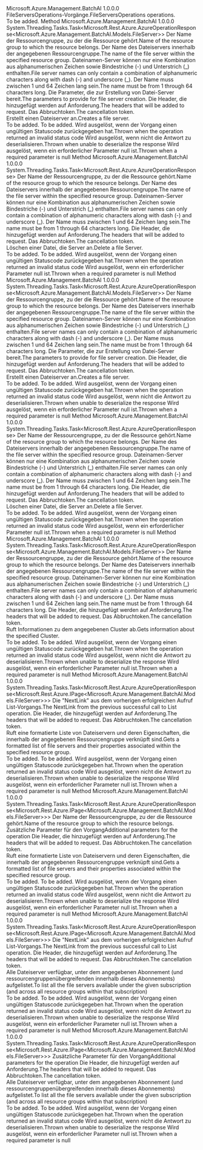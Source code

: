 <Type Name="IFileServersOperations" FullName="Microsoft.Azure.Management.BatchAI.IFileServersOperations">
  <TypeSignature Language="C#" Value="public interface IFileServersOperations" />
  <TypeSignature Language="ILAsm" Value=".class public interface auto ansi abstract IFileServersOperations" />
  <TypeSignature Language="DocId" Value="T:Microsoft.Azure.Management.BatchAI.IFileServersOperations" />
  <TypeSignature Language="VB.NET" Value="Public Interface IFileServersOperations" />
  <TypeSignature Language="F#" Value="type IFileServersOperations = interface" />
  <AssemblyInfo>
    <AssemblyName>Microsoft.Azure.Management.BatchAI</AssemblyName>
    <AssemblyVersion>1.0.0.0</AssemblyVersion>
  </AssemblyInfo>
  <Interfaces />
  <Docs>
    <summary>
            <span data-ttu-id="fd794-101">FileServersOperations-Vorgänge.</span><span class="sxs-lookup"><span data-stu-id="fd794-101">FileServersOperations operations.</span></span>
            </summary>
    <remarks>To be added.</remarks>
  </Docs>
  <Members>
    <Member MemberName="BeginCreateWithHttpMessagesAsync">
      <MemberSignature Language="C#" Value="public System.Threading.Tasks.Task&lt;Microsoft.Rest.Azure.AzureOperationResponse&lt;Microsoft.Azure.Management.BatchAI.Models.FileServer&gt;&gt; BeginCreateWithHttpMessagesAsync (string resourceGroupName, string fileServerName, Microsoft.Azure.Management.BatchAI.Models.FileServerCreateParameters parameters, System.Collections.Generic.Dictionary&lt;string,System.Collections.Generic.List&lt;string&gt;&gt; customHeaders = null, System.Threading.CancellationToken cancellationToken = null);" />
      <MemberSignature Language="ILAsm" Value=".method public hidebysig newslot virtual instance class System.Threading.Tasks.Task`1&lt;class Microsoft.Rest.Azure.AzureOperationResponse`1&lt;class Microsoft.Azure.Management.BatchAI.Models.FileServer&gt;&gt; BeginCreateWithHttpMessagesAsync(string resourceGroupName, string fileServerName, class Microsoft.Azure.Management.BatchAI.Models.FileServerCreateParameters parameters, class System.Collections.Generic.Dictionary`2&lt;string, class System.Collections.Generic.List`1&lt;string&gt;&gt; customHeaders, valuetype System.Threading.CancellationToken cancellationToken) cil managed" />
      <MemberSignature Language="DocId" Value="M:Microsoft.Azure.Management.BatchAI.IFileServersOperations.BeginCreateWithHttpMessagesAsync(System.String,System.String,Microsoft.Azure.Management.BatchAI.Models.FileServerCreateParameters,System.Collections.Generic.Dictionary{System.String,System.Collections.Generic.List{System.String}},System.Threading.CancellationToken)" />
      <MemberSignature Language="F#" Value="abstract member BeginCreateWithHttpMessagesAsync : string * string * Microsoft.Azure.Management.BatchAI.Models.FileServerCreateParameters * System.Collections.Generic.Dictionary&lt;string, System.Collections.Generic.List&lt;string&gt;&gt; * System.Threading.CancellationToken -&gt; System.Threading.Tasks.Task&lt;Microsoft.Rest.Azure.AzureOperationResponse&lt;Microsoft.Azure.Management.BatchAI.Models.FileServer&gt;&gt;" Usage="iFileServersOperations.BeginCreateWithHttpMessagesAsync (resourceGroupName, fileServerName, parameters, customHeaders, cancellationToken)" />
      <MemberType>Method</MemberType>
      <AssemblyInfo>
        <AssemblyName>Microsoft.Azure.Management.BatchAI</AssemblyName>
        <AssemblyVersion>1.0.0.0</AssemblyVersion>
      </AssemblyInfo>
      <ReturnValue>
        <ReturnType>System.Threading.Tasks.Task&lt;Microsoft.Rest.Azure.AzureOperationResponse&lt;Microsoft.Azure.Management.BatchAI.Models.FileServer&gt;&gt;</ReturnType>
      </ReturnValue>
      <Parameters>
        <Parameter Name="resourceGroupName" Type="System.String" />
        <Parameter Name="fileServerName" Type="System.String" />
        <Parameter Name="parameters" Type="Microsoft.Azure.Management.BatchAI.Models.FileServerCreateParameters" />
        <Parameter Name="customHeaders" Type="System.Collections.Generic.Dictionary&lt;System.String,System.Collections.Generic.List&lt;System.String&gt;&gt;" />
        <Parameter Name="cancellationToken" Type="System.Threading.CancellationToken" />
      </Parameters>
      <Docs>
        <param name="resourceGroupName">
            <span data-ttu-id="fd794-102">Der Name der Ressourcengruppe, zu der die Ressource gehört.</span><span class="sxs-lookup"><span data-stu-id="fd794-102">Name of the resource group to which the resource belongs.</span></span>
            </param>
        <param name="fileServerName">
            <span data-ttu-id="fd794-103">Der Name des Dateiservers innerhalb der angegebenen Ressourcengruppe.</span><span class="sxs-lookup"><span data-stu-id="fd794-103">The name of the file server within the specified resource group.</span></span>
            <span data-ttu-id="fd794-104">Dateinamen-Server können nur eine Kombination aus alphanumerischen Zeichen sowie Bindestriche (-) und Unterstrich (_) enthalten.</span><span class="sxs-lookup"><span data-stu-id="fd794-104">File server names can only contain a combination of alphanumeric characters along with dash (-) and underscore (_).</span></span> <span data-ttu-id="fd794-105">Der Name muss zwischen 1 und 64 Zeichen lang sein.</span><span class="sxs-lookup"><span data-stu-id="fd794-105">The name must be from 1 through 64 characters long.</span></span>
            </param>
        <param name="parameters">
            <span data-ttu-id="fd794-106">Die Parameter, die zur Erstellung von Datei-Server bereit.</span><span class="sxs-lookup"><span data-stu-id="fd794-106">The parameters to provide for file server creation.</span></span>
            </param>
        <param name="customHeaders">
            <span data-ttu-id="fd794-107">Die Header, die hinzugefügt werden auf Anforderung.</span><span class="sxs-lookup"><span data-stu-id="fd794-107">The headers that will be added to request.</span></span>
            </param>
        <param name="cancellationToken">
            <span data-ttu-id="fd794-108">Das Abbruchtoken.</span><span class="sxs-lookup"><span data-stu-id="fd794-108">The cancellation token.</span></span>
            </param>
        <summary>
            <span data-ttu-id="fd794-109">Erstellt einen Dateiserver an.</span><span class="sxs-lookup"><span data-stu-id="fd794-109">Creates a file server.</span></span>
            </summary>
        <returns>To be added.</returns>
        <remarks>To be added.</remarks>
        <exception cref="T:Microsoft.Rest.Azure.CloudException">
            <span data-ttu-id="fd794-110">Wird ausgelöst, wenn der Vorgang einen ungültigen Statuscode zurückgegeben hat.</span><span class="sxs-lookup"><span data-stu-id="fd794-110">Thrown when the operation returned an invalid status code</span></span>
            </exception>
        <exception cref="T:Microsoft.Rest.SerializationException">
            <span data-ttu-id="fd794-111">Wird ausgelöst, wenn nicht die Antwort zu deserialisieren.</span><span class="sxs-lookup"><span data-stu-id="fd794-111">Thrown when unable to deserialize the response</span></span>
            </exception>
        <exception cref="T:Microsoft.Rest.ValidationException">
            <span data-ttu-id="fd794-112">Wird ausgelöst, wenn ein erforderlicher Parameter null ist.</span><span class="sxs-lookup"><span data-stu-id="fd794-112">Thrown when a required parameter is null</span></span>
            </exception>
      </Docs>
    </Member>
    <Member MemberName="BeginDeleteWithHttpMessagesAsync">
      <MemberSignature Language="C#" Value="public System.Threading.Tasks.Task&lt;Microsoft.Rest.Azure.AzureOperationResponse&gt; BeginDeleteWithHttpMessagesAsync (string resourceGroupName, string fileServerName, System.Collections.Generic.Dictionary&lt;string,System.Collections.Generic.List&lt;string&gt;&gt; customHeaders = null, System.Threading.CancellationToken cancellationToken = null);" />
      <MemberSignature Language="ILAsm" Value=".method public hidebysig newslot virtual instance class System.Threading.Tasks.Task`1&lt;class Microsoft.Rest.Azure.AzureOperationResponse&gt; BeginDeleteWithHttpMessagesAsync(string resourceGroupName, string fileServerName, class System.Collections.Generic.Dictionary`2&lt;string, class System.Collections.Generic.List`1&lt;string&gt;&gt; customHeaders, valuetype System.Threading.CancellationToken cancellationToken) cil managed" />
      <MemberSignature Language="DocId" Value="M:Microsoft.Azure.Management.BatchAI.IFileServersOperations.BeginDeleteWithHttpMessagesAsync(System.String,System.String,System.Collections.Generic.Dictionary{System.String,System.Collections.Generic.List{System.String}},System.Threading.CancellationToken)" />
      <MemberSignature Language="F#" Value="abstract member BeginDeleteWithHttpMessagesAsync : string * string * System.Collections.Generic.Dictionary&lt;string, System.Collections.Generic.List&lt;string&gt;&gt; * System.Threading.CancellationToken -&gt; System.Threading.Tasks.Task&lt;Microsoft.Rest.Azure.AzureOperationResponse&gt;" Usage="iFileServersOperations.BeginDeleteWithHttpMessagesAsync (resourceGroupName, fileServerName, customHeaders, cancellationToken)" />
      <MemberType>Method</MemberType>
      <AssemblyInfo>
        <AssemblyName>Microsoft.Azure.Management.BatchAI</AssemblyName>
        <AssemblyVersion>1.0.0.0</AssemblyVersion>
      </AssemblyInfo>
      <ReturnValue>
        <ReturnType>System.Threading.Tasks.Task&lt;Microsoft.Rest.Azure.AzureOperationResponse&gt;</ReturnType>
      </ReturnValue>
      <Parameters>
        <Parameter Name="resourceGroupName" Type="System.String" />
        <Parameter Name="fileServerName" Type="System.String" />
        <Parameter Name="customHeaders" Type="System.Collections.Generic.Dictionary&lt;System.String,System.Collections.Generic.List&lt;System.String&gt;&gt;" />
        <Parameter Name="cancellationToken" Type="System.Threading.CancellationToken" />
      </Parameters>
      <Docs>
        <param name="resourceGroupName">
            <span data-ttu-id="fd794-113">Der Name der Ressourcengruppe, zu der die Ressource gehört.</span><span class="sxs-lookup"><span data-stu-id="fd794-113">Name of the resource group to which the resource belongs.</span></span>
            </param>
        <param name="fileServerName">
            <span data-ttu-id="fd794-114">Der Name des Dateiservers innerhalb der angegebenen Ressourcengruppe.</span><span class="sxs-lookup"><span data-stu-id="fd794-114">The name of the file server within the specified resource group.</span></span>
            <span data-ttu-id="fd794-115">Dateinamen-Server können nur eine Kombination aus alphanumerischen Zeichen sowie Bindestriche (-) und Unterstrich (_) enthalten.</span><span class="sxs-lookup"><span data-stu-id="fd794-115">File server names can only contain a combination of alphanumeric characters along with dash (-) and underscore (_).</span></span> <span data-ttu-id="fd794-116">Der Name muss zwischen 1 und 64 Zeichen lang sein.</span><span class="sxs-lookup"><span data-stu-id="fd794-116">The name must be from 1 through 64 characters long.</span></span>
            </param>
        <param name="customHeaders">
            <span data-ttu-id="fd794-117">Die Header, die hinzugefügt werden auf Anforderung.</span><span class="sxs-lookup"><span data-stu-id="fd794-117">The headers that will be added to request.</span></span>
            </param>
        <param name="cancellationToken">
            <span data-ttu-id="fd794-118">Das Abbruchtoken.</span><span class="sxs-lookup"><span data-stu-id="fd794-118">The cancellation token.</span></span>
            </param>
        <summary>
            <span data-ttu-id="fd794-119">Löschen einer Datei, die Server an.</span><span class="sxs-lookup"><span data-stu-id="fd794-119">Delete a file Server.</span></span>
            </summary>
        <returns>To be added.</returns>
        <remarks>To be added.</remarks>
        <exception cref="T:Microsoft.Rest.Azure.CloudException">
            <span data-ttu-id="fd794-120">Wird ausgelöst, wenn der Vorgang einen ungültigen Statuscode zurückgegeben hat.</span><span class="sxs-lookup"><span data-stu-id="fd794-120">Thrown when the operation returned an invalid status code</span></span>
            </exception>
        <exception cref="T:Microsoft.Rest.ValidationException">
            <span data-ttu-id="fd794-121">Wird ausgelöst, wenn ein erforderlicher Parameter null ist.</span><span class="sxs-lookup"><span data-stu-id="fd794-121">Thrown when a required parameter is null</span></span>
            </exception>
      </Docs>
    </Member>
    <Member MemberName="CreateWithHttpMessagesAsync">
      <MemberSignature Language="C#" Value="public System.Threading.Tasks.Task&lt;Microsoft.Rest.Azure.AzureOperationResponse&lt;Microsoft.Azure.Management.BatchAI.Models.FileServer&gt;&gt; CreateWithHttpMessagesAsync (string resourceGroupName, string fileServerName, Microsoft.Azure.Management.BatchAI.Models.FileServerCreateParameters parameters, System.Collections.Generic.Dictionary&lt;string,System.Collections.Generic.List&lt;string&gt;&gt; customHeaders = null, System.Threading.CancellationToken cancellationToken = null);" />
      <MemberSignature Language="ILAsm" Value=".method public hidebysig newslot virtual instance class System.Threading.Tasks.Task`1&lt;class Microsoft.Rest.Azure.AzureOperationResponse`1&lt;class Microsoft.Azure.Management.BatchAI.Models.FileServer&gt;&gt; CreateWithHttpMessagesAsync(string resourceGroupName, string fileServerName, class Microsoft.Azure.Management.BatchAI.Models.FileServerCreateParameters parameters, class System.Collections.Generic.Dictionary`2&lt;string, class System.Collections.Generic.List`1&lt;string&gt;&gt; customHeaders, valuetype System.Threading.CancellationToken cancellationToken) cil managed" />
      <MemberSignature Language="DocId" Value="M:Microsoft.Azure.Management.BatchAI.IFileServersOperations.CreateWithHttpMessagesAsync(System.String,System.String,Microsoft.Azure.Management.BatchAI.Models.FileServerCreateParameters,System.Collections.Generic.Dictionary{System.String,System.Collections.Generic.List{System.String}},System.Threading.CancellationToken)" />
      <MemberSignature Language="F#" Value="abstract member CreateWithHttpMessagesAsync : string * string * Microsoft.Azure.Management.BatchAI.Models.FileServerCreateParameters * System.Collections.Generic.Dictionary&lt;string, System.Collections.Generic.List&lt;string&gt;&gt; * System.Threading.CancellationToken -&gt; System.Threading.Tasks.Task&lt;Microsoft.Rest.Azure.AzureOperationResponse&lt;Microsoft.Azure.Management.BatchAI.Models.FileServer&gt;&gt;" Usage="iFileServersOperations.CreateWithHttpMessagesAsync (resourceGroupName, fileServerName, parameters, customHeaders, cancellationToken)" />
      <MemberType>Method</MemberType>
      <AssemblyInfo>
        <AssemblyName>Microsoft.Azure.Management.BatchAI</AssemblyName>
        <AssemblyVersion>1.0.0.0</AssemblyVersion>
      </AssemblyInfo>
      <ReturnValue>
        <ReturnType>System.Threading.Tasks.Task&lt;Microsoft.Rest.Azure.AzureOperationResponse&lt;Microsoft.Azure.Management.BatchAI.Models.FileServer&gt;&gt;</ReturnType>
      </ReturnValue>
      <Parameters>
        <Parameter Name="resourceGroupName" Type="System.String" />
        <Parameter Name="fileServerName" Type="System.String" />
        <Parameter Name="parameters" Type="Microsoft.Azure.Management.BatchAI.Models.FileServerCreateParameters" />
        <Parameter Name="customHeaders" Type="System.Collections.Generic.Dictionary&lt;System.String,System.Collections.Generic.List&lt;System.String&gt;&gt;" />
        <Parameter Name="cancellationToken" Type="System.Threading.CancellationToken" />
      </Parameters>
      <Docs>
        <param name="resourceGroupName">
            <span data-ttu-id="fd794-122">Der Name der Ressourcengruppe, zu der die Ressource gehört.</span><span class="sxs-lookup"><span data-stu-id="fd794-122">Name of the resource group to which the resource belongs.</span></span>
            </param>
        <param name="fileServerName">
            <span data-ttu-id="fd794-123">Der Name des Dateiservers innerhalb der angegebenen Ressourcengruppe.</span><span class="sxs-lookup"><span data-stu-id="fd794-123">The name of the file server within the specified resource group.</span></span>
            <span data-ttu-id="fd794-124">Dateinamen-Server können nur eine Kombination aus alphanumerischen Zeichen sowie Bindestriche (-) und Unterstrich (_) enthalten.</span><span class="sxs-lookup"><span data-stu-id="fd794-124">File server names can only contain a combination of alphanumeric characters along with dash (-) and underscore (_).</span></span> <span data-ttu-id="fd794-125">Der Name muss zwischen 1 und 64 Zeichen lang sein.</span><span class="sxs-lookup"><span data-stu-id="fd794-125">The name must be from 1 through 64 characters long.</span></span>
            </param>
        <param name="parameters">
            <span data-ttu-id="fd794-126">Die Parameter, die zur Erstellung von Datei-Server bereit.</span><span class="sxs-lookup"><span data-stu-id="fd794-126">The parameters to provide for file server creation.</span></span>
            </param>
        <param name="customHeaders">
            <span data-ttu-id="fd794-127">Die Header, die hinzugefügt werden auf Anforderung.</span><span class="sxs-lookup"><span data-stu-id="fd794-127">The headers that will be added to request.</span></span>
            </param>
        <param name="cancellationToken">
            <span data-ttu-id="fd794-128">Das Abbruchtoken.</span><span class="sxs-lookup"><span data-stu-id="fd794-128">The cancellation token.</span></span>
            </param>
        <summary>
            <span data-ttu-id="fd794-129">Erstellt einen Dateiserver an.</span><span class="sxs-lookup"><span data-stu-id="fd794-129">Creates a file server.</span></span>
            </summary>
        <returns>To be added.</returns>
        <remarks>To be added.</remarks>
        <exception cref="T:Microsoft.Rest.Azure.CloudException">
            <span data-ttu-id="fd794-130">Wird ausgelöst, wenn der Vorgang einen ungültigen Statuscode zurückgegeben hat.</span><span class="sxs-lookup"><span data-stu-id="fd794-130">Thrown when the operation returned an invalid status code</span></span>
            </exception>
        <exception cref="T:Microsoft.Rest.SerializationException">
            <span data-ttu-id="fd794-131">Wird ausgelöst, wenn nicht die Antwort zu deserialisieren.</span><span class="sxs-lookup"><span data-stu-id="fd794-131">Thrown when unable to deserialize the response</span></span>
            </exception>
        <exception cref="T:Microsoft.Rest.ValidationException">
            <span data-ttu-id="fd794-132">Wird ausgelöst, wenn ein erforderlicher Parameter null ist.</span><span class="sxs-lookup"><span data-stu-id="fd794-132">Thrown when a required parameter is null</span></span>
            </exception>
      </Docs>
    </Member>
    <Member MemberName="DeleteWithHttpMessagesAsync">
      <MemberSignature Language="C#" Value="public System.Threading.Tasks.Task&lt;Microsoft.Rest.Azure.AzureOperationResponse&gt; DeleteWithHttpMessagesAsync (string resourceGroupName, string fileServerName, System.Collections.Generic.Dictionary&lt;string,System.Collections.Generic.List&lt;string&gt;&gt; customHeaders = null, System.Threading.CancellationToken cancellationToken = null);" />
      <MemberSignature Language="ILAsm" Value=".method public hidebysig newslot virtual instance class System.Threading.Tasks.Task`1&lt;class Microsoft.Rest.Azure.AzureOperationResponse&gt; DeleteWithHttpMessagesAsync(string resourceGroupName, string fileServerName, class System.Collections.Generic.Dictionary`2&lt;string, class System.Collections.Generic.List`1&lt;string&gt;&gt; customHeaders, valuetype System.Threading.CancellationToken cancellationToken) cil managed" />
      <MemberSignature Language="DocId" Value="M:Microsoft.Azure.Management.BatchAI.IFileServersOperations.DeleteWithHttpMessagesAsync(System.String,System.String,System.Collections.Generic.Dictionary{System.String,System.Collections.Generic.List{System.String}},System.Threading.CancellationToken)" />
      <MemberSignature Language="F#" Value="abstract member DeleteWithHttpMessagesAsync : string * string * System.Collections.Generic.Dictionary&lt;string, System.Collections.Generic.List&lt;string&gt;&gt; * System.Threading.CancellationToken -&gt; System.Threading.Tasks.Task&lt;Microsoft.Rest.Azure.AzureOperationResponse&gt;" Usage="iFileServersOperations.DeleteWithHttpMessagesAsync (resourceGroupName, fileServerName, customHeaders, cancellationToken)" />
      <MemberType>Method</MemberType>
      <AssemblyInfo>
        <AssemblyName>Microsoft.Azure.Management.BatchAI</AssemblyName>
        <AssemblyVersion>1.0.0.0</AssemblyVersion>
      </AssemblyInfo>
      <ReturnValue>
        <ReturnType>System.Threading.Tasks.Task&lt;Microsoft.Rest.Azure.AzureOperationResponse&gt;</ReturnType>
      </ReturnValue>
      <Parameters>
        <Parameter Name="resourceGroupName" Type="System.String" />
        <Parameter Name="fileServerName" Type="System.String" />
        <Parameter Name="customHeaders" Type="System.Collections.Generic.Dictionary&lt;System.String,System.Collections.Generic.List&lt;System.String&gt;&gt;" />
        <Parameter Name="cancellationToken" Type="System.Threading.CancellationToken" />
      </Parameters>
      <Docs>
        <param name="resourceGroupName">
            <span data-ttu-id="fd794-133">Der Name der Ressourcengruppe, zu der die Ressource gehört.</span><span class="sxs-lookup"><span data-stu-id="fd794-133">Name of the resource group to which the resource belongs.</span></span>
            </param>
        <param name="fileServerName">
            <span data-ttu-id="fd794-134">Der Name des Dateiservers innerhalb der angegebenen Ressourcengruppe.</span><span class="sxs-lookup"><span data-stu-id="fd794-134">The name of the file server within the specified resource group.</span></span>
            <span data-ttu-id="fd794-135">Dateinamen-Server können nur eine Kombination aus alphanumerischen Zeichen sowie Bindestriche (-) und Unterstrich (_) enthalten.</span><span class="sxs-lookup"><span data-stu-id="fd794-135">File server names can only contain a combination of alphanumeric characters along with dash (-) and underscore (_).</span></span> <span data-ttu-id="fd794-136">Der Name muss zwischen 1 und 64 Zeichen lang sein.</span><span class="sxs-lookup"><span data-stu-id="fd794-136">The name must be from 1 through 64 characters long.</span></span>
            </param>
        <param name="customHeaders">
            <span data-ttu-id="fd794-137">Die Header, die hinzugefügt werden auf Anforderung.</span><span class="sxs-lookup"><span data-stu-id="fd794-137">The headers that will be added to request.</span></span>
            </param>
        <param name="cancellationToken">
            <span data-ttu-id="fd794-138">Das Abbruchtoken.</span><span class="sxs-lookup"><span data-stu-id="fd794-138">The cancellation token.</span></span>
            </param>
        <summary>
            <span data-ttu-id="fd794-139">Löschen einer Datei, die Server an.</span><span class="sxs-lookup"><span data-stu-id="fd794-139">Delete a file Server.</span></span>
            </summary>
        <returns>To be added.</returns>
        <remarks>To be added.</remarks>
        <exception cref="T:Microsoft.Rest.Azure.CloudException">
            <span data-ttu-id="fd794-140">Wird ausgelöst, wenn der Vorgang einen ungültigen Statuscode zurückgegeben hat.</span><span class="sxs-lookup"><span data-stu-id="fd794-140">Thrown when the operation returned an invalid status code</span></span>
            </exception>
        <exception cref="T:Microsoft.Rest.ValidationException">
            <span data-ttu-id="fd794-141">Wird ausgelöst, wenn ein erforderlicher Parameter null ist.</span><span class="sxs-lookup"><span data-stu-id="fd794-141">Thrown when a required parameter is null</span></span>
            </exception>
      </Docs>
    </Member>
    <Member MemberName="GetWithHttpMessagesAsync">
      <MemberSignature Language="C#" Value="public System.Threading.Tasks.Task&lt;Microsoft.Rest.Azure.AzureOperationResponse&lt;Microsoft.Azure.Management.BatchAI.Models.FileServer&gt;&gt; GetWithHttpMessagesAsync (string resourceGroupName, string fileServerName, System.Collections.Generic.Dictionary&lt;string,System.Collections.Generic.List&lt;string&gt;&gt; customHeaders = null, System.Threading.CancellationToken cancellationToken = null);" />
      <MemberSignature Language="ILAsm" Value=".method public hidebysig newslot virtual instance class System.Threading.Tasks.Task`1&lt;class Microsoft.Rest.Azure.AzureOperationResponse`1&lt;class Microsoft.Azure.Management.BatchAI.Models.FileServer&gt;&gt; GetWithHttpMessagesAsync(string resourceGroupName, string fileServerName, class System.Collections.Generic.Dictionary`2&lt;string, class System.Collections.Generic.List`1&lt;string&gt;&gt; customHeaders, valuetype System.Threading.CancellationToken cancellationToken) cil managed" />
      <MemberSignature Language="DocId" Value="M:Microsoft.Azure.Management.BatchAI.IFileServersOperations.GetWithHttpMessagesAsync(System.String,System.String,System.Collections.Generic.Dictionary{System.String,System.Collections.Generic.List{System.String}},System.Threading.CancellationToken)" />
      <MemberSignature Language="F#" Value="abstract member GetWithHttpMessagesAsync : string * string * System.Collections.Generic.Dictionary&lt;string, System.Collections.Generic.List&lt;string&gt;&gt; * System.Threading.CancellationToken -&gt; System.Threading.Tasks.Task&lt;Microsoft.Rest.Azure.AzureOperationResponse&lt;Microsoft.Azure.Management.BatchAI.Models.FileServer&gt;&gt;" Usage="iFileServersOperations.GetWithHttpMessagesAsync (resourceGroupName, fileServerName, customHeaders, cancellationToken)" />
      <MemberType>Method</MemberType>
      <AssemblyInfo>
        <AssemblyName>Microsoft.Azure.Management.BatchAI</AssemblyName>
        <AssemblyVersion>1.0.0.0</AssemblyVersion>
      </AssemblyInfo>
      <ReturnValue>
        <ReturnType>System.Threading.Tasks.Task&lt;Microsoft.Rest.Azure.AzureOperationResponse&lt;Microsoft.Azure.Management.BatchAI.Models.FileServer&gt;&gt;</ReturnType>
      </ReturnValue>
      <Parameters>
        <Parameter Name="resourceGroupName" Type="System.String" />
        <Parameter Name="fileServerName" Type="System.String" />
        <Parameter Name="customHeaders" Type="System.Collections.Generic.Dictionary&lt;System.String,System.Collections.Generic.List&lt;System.String&gt;&gt;" />
        <Parameter Name="cancellationToken" Type="System.Threading.CancellationToken" />
      </Parameters>
      <Docs>
        <param name="resourceGroupName">
            <span data-ttu-id="fd794-142">Der Name der Ressourcengruppe, zu der die Ressource gehört.</span><span class="sxs-lookup"><span data-stu-id="fd794-142">Name of the resource group to which the resource belongs.</span></span>
            </param>
        <param name="fileServerName">
            <span data-ttu-id="fd794-143">Der Name des Dateiservers innerhalb der angegebenen Ressourcengruppe.</span><span class="sxs-lookup"><span data-stu-id="fd794-143">The name of the file server within the specified resource group.</span></span>
            <span data-ttu-id="fd794-144">Dateinamen-Server können nur eine Kombination aus alphanumerischen Zeichen sowie Bindestriche (-) und Unterstrich (_) enthalten.</span><span class="sxs-lookup"><span data-stu-id="fd794-144">File server names can only contain a combination of alphanumeric characters along with dash (-) and underscore (_).</span></span> <span data-ttu-id="fd794-145">Der Name muss zwischen 1 und 64 Zeichen lang sein.</span><span class="sxs-lookup"><span data-stu-id="fd794-145">The name must be from 1 through 64 characters long.</span></span>
            </param>
        <param name="customHeaders">
            <span data-ttu-id="fd794-146">Die Header, die hinzugefügt werden auf Anforderung.</span><span class="sxs-lookup"><span data-stu-id="fd794-146">The headers that will be added to request.</span></span>
            </param>
        <param name="cancellationToken">
            <span data-ttu-id="fd794-147">Das Abbruchtoken.</span><span class="sxs-lookup"><span data-stu-id="fd794-147">The cancellation token.</span></span>
            </param>
        <summary>
            <span data-ttu-id="fd794-148">Ruft Informationen zu dem angegebenen Cluster ab.</span><span class="sxs-lookup"><span data-stu-id="fd794-148">Gets information about the specified Cluster.</span></span>
            </summary>
        <returns>To be added.</returns>
        <remarks>To be added.</remarks>
        <exception cref="T:Microsoft.Rest.Azure.CloudException">
            <span data-ttu-id="fd794-149">Wird ausgelöst, wenn der Vorgang einen ungültigen Statuscode zurückgegeben hat.</span><span class="sxs-lookup"><span data-stu-id="fd794-149">Thrown when the operation returned an invalid status code</span></span>
            </exception>
        <exception cref="T:Microsoft.Rest.SerializationException">
            <span data-ttu-id="fd794-150">Wird ausgelöst, wenn nicht die Antwort zu deserialisieren.</span><span class="sxs-lookup"><span data-stu-id="fd794-150">Thrown when unable to deserialize the response</span></span>
            </exception>
        <exception cref="T:Microsoft.Rest.ValidationException">
            <span data-ttu-id="fd794-151">Wird ausgelöst, wenn ein erforderlicher Parameter null ist.</span><span class="sxs-lookup"><span data-stu-id="fd794-151">Thrown when a required parameter is null</span></span>
            </exception>
      </Docs>
    </Member>
    <Member MemberName="ListByResourceGroupNextWithHttpMessagesAsync">
      <MemberSignature Language="C#" Value="public System.Threading.Tasks.Task&lt;Microsoft.Rest.Azure.AzureOperationResponse&lt;Microsoft.Rest.Azure.IPage&lt;Microsoft.Azure.Management.BatchAI.Models.FileServer&gt;&gt;&gt; ListByResourceGroupNextWithHttpMessagesAsync (string nextPageLink, System.Collections.Generic.Dictionary&lt;string,System.Collections.Generic.List&lt;string&gt;&gt; customHeaders = null, System.Threading.CancellationToken cancellationToken = null);" />
      <MemberSignature Language="ILAsm" Value=".method public hidebysig newslot virtual instance class System.Threading.Tasks.Task`1&lt;class Microsoft.Rest.Azure.AzureOperationResponse`1&lt;class Microsoft.Rest.Azure.IPage`1&lt;class Microsoft.Azure.Management.BatchAI.Models.FileServer&gt;&gt;&gt; ListByResourceGroupNextWithHttpMessagesAsync(string nextPageLink, class System.Collections.Generic.Dictionary`2&lt;string, class System.Collections.Generic.List`1&lt;string&gt;&gt; customHeaders, valuetype System.Threading.CancellationToken cancellationToken) cil managed" />
      <MemberSignature Language="DocId" Value="M:Microsoft.Azure.Management.BatchAI.IFileServersOperations.ListByResourceGroupNextWithHttpMessagesAsync(System.String,System.Collections.Generic.Dictionary{System.String,System.Collections.Generic.List{System.String}},System.Threading.CancellationToken)" />
      <MemberSignature Language="F#" Value="abstract member ListByResourceGroupNextWithHttpMessagesAsync : string * System.Collections.Generic.Dictionary&lt;string, System.Collections.Generic.List&lt;string&gt;&gt; * System.Threading.CancellationToken -&gt; System.Threading.Tasks.Task&lt;Microsoft.Rest.Azure.AzureOperationResponse&lt;Microsoft.Rest.Azure.IPage&lt;Microsoft.Azure.Management.BatchAI.Models.FileServer&gt;&gt;&gt;" Usage="iFileServersOperations.ListByResourceGroupNextWithHttpMessagesAsync (nextPageLink, customHeaders, cancellationToken)" />
      <MemberType>Method</MemberType>
      <AssemblyInfo>
        <AssemblyName>Microsoft.Azure.Management.BatchAI</AssemblyName>
        <AssemblyVersion>1.0.0.0</AssemblyVersion>
      </AssemblyInfo>
      <ReturnValue>
        <ReturnType>System.Threading.Tasks.Task&lt;Microsoft.Rest.Azure.AzureOperationResponse&lt;Microsoft.Rest.Azure.IPage&lt;Microsoft.Azure.Management.BatchAI.Models.FileServer&gt;&gt;&gt;</ReturnType>
      </ReturnValue>
      <Parameters>
        <Parameter Name="nextPageLink" Type="System.String" />
        <Parameter Name="customHeaders" Type="System.Collections.Generic.Dictionary&lt;System.String,System.Collections.Generic.List&lt;System.String&gt;&gt;" />
        <Parameter Name="cancellationToken" Type="System.Threading.CancellationToken" />
      </Parameters>
      <Docs>
        <param name="nextPageLink">
            <span data-ttu-id="fd794-152">Die "NextLink" aus dem vorherigen erfolgreichen Aufruf List-Vorgangs.</span><span class="sxs-lookup"><span data-stu-id="fd794-152">The NextLink from the previous successful call to List operation.</span></span>
            </param>
        <param name="customHeaders">
            <span data-ttu-id="fd794-153">Die Header, die hinzugefügt werden auf Anforderung.</span><span class="sxs-lookup"><span data-stu-id="fd794-153">The headers that will be added to request.</span></span>
            </param>
        <param name="cancellationToken">
            <span data-ttu-id="fd794-154">Das Abbruchtoken.</span><span class="sxs-lookup"><span data-stu-id="fd794-154">The cancellation token.</span></span>
            </param>
        <summary>
            <span data-ttu-id="fd794-155">Ruft eine formatierte Liste von Dateiservern und deren Eigenschaften, die innerhalb der angegebenen Ressourcengruppe verknüpft sind.</span><span class="sxs-lookup"><span data-stu-id="fd794-155">Gets a formatted list of file servers and their properties associated within the specified resource group.</span></span>
            </summary>
        <returns>To be added.</returns>
        <remarks>To be added.</remarks>
        <exception cref="T:Microsoft.Rest.Azure.CloudException">
            <span data-ttu-id="fd794-156">Wird ausgelöst, wenn der Vorgang einen ungültigen Statuscode zurückgegeben hat.</span><span class="sxs-lookup"><span data-stu-id="fd794-156">Thrown when the operation returned an invalid status code</span></span>
            </exception>
        <exception cref="T:Microsoft.Rest.SerializationException">
            <span data-ttu-id="fd794-157">Wird ausgelöst, wenn nicht die Antwort zu deserialisieren.</span><span class="sxs-lookup"><span data-stu-id="fd794-157">Thrown when unable to deserialize the response</span></span>
            </exception>
        <exception cref="T:Microsoft.Rest.ValidationException">
            <span data-ttu-id="fd794-158">Wird ausgelöst, wenn ein erforderlicher Parameter null ist.</span><span class="sxs-lookup"><span data-stu-id="fd794-158">Thrown when a required parameter is null</span></span>
            </exception>
      </Docs>
    </Member>
    <Member MemberName="ListByResourceGroupWithHttpMessagesAsync">
      <MemberSignature Language="C#" Value="public System.Threading.Tasks.Task&lt;Microsoft.Rest.Azure.AzureOperationResponse&lt;Microsoft.Rest.Azure.IPage&lt;Microsoft.Azure.Management.BatchAI.Models.FileServer&gt;&gt;&gt; ListByResourceGroupWithHttpMessagesAsync (string resourceGroupName, Microsoft.Azure.Management.BatchAI.Models.FileServersListByResourceGroupOptions fileServersListByResourceGroupOptions = null, System.Collections.Generic.Dictionary&lt;string,System.Collections.Generic.List&lt;string&gt;&gt; customHeaders = null, System.Threading.CancellationToken cancellationToken = null);" />
      <MemberSignature Language="ILAsm" Value=".method public hidebysig newslot virtual instance class System.Threading.Tasks.Task`1&lt;class Microsoft.Rest.Azure.AzureOperationResponse`1&lt;class Microsoft.Rest.Azure.IPage`1&lt;class Microsoft.Azure.Management.BatchAI.Models.FileServer&gt;&gt;&gt; ListByResourceGroupWithHttpMessagesAsync(string resourceGroupName, class Microsoft.Azure.Management.BatchAI.Models.FileServersListByResourceGroupOptions fileServersListByResourceGroupOptions, class System.Collections.Generic.Dictionary`2&lt;string, class System.Collections.Generic.List`1&lt;string&gt;&gt; customHeaders, valuetype System.Threading.CancellationToken cancellationToken) cil managed" />
      <MemberSignature Language="DocId" Value="M:Microsoft.Azure.Management.BatchAI.IFileServersOperations.ListByResourceGroupWithHttpMessagesAsync(System.String,Microsoft.Azure.Management.BatchAI.Models.FileServersListByResourceGroupOptions,System.Collections.Generic.Dictionary{System.String,System.Collections.Generic.List{System.String}},System.Threading.CancellationToken)" />
      <MemberSignature Language="F#" Value="abstract member ListByResourceGroupWithHttpMessagesAsync : string * Microsoft.Azure.Management.BatchAI.Models.FileServersListByResourceGroupOptions * System.Collections.Generic.Dictionary&lt;string, System.Collections.Generic.List&lt;string&gt;&gt; * System.Threading.CancellationToken -&gt; System.Threading.Tasks.Task&lt;Microsoft.Rest.Azure.AzureOperationResponse&lt;Microsoft.Rest.Azure.IPage&lt;Microsoft.Azure.Management.BatchAI.Models.FileServer&gt;&gt;&gt;" Usage="iFileServersOperations.ListByResourceGroupWithHttpMessagesAsync (resourceGroupName, fileServersListByResourceGroupOptions, customHeaders, cancellationToken)" />
      <MemberType>Method</MemberType>
      <AssemblyInfo>
        <AssemblyName>Microsoft.Azure.Management.BatchAI</AssemblyName>
        <AssemblyVersion>1.0.0.0</AssemblyVersion>
      </AssemblyInfo>
      <ReturnValue>
        <ReturnType>System.Threading.Tasks.Task&lt;Microsoft.Rest.Azure.AzureOperationResponse&lt;Microsoft.Rest.Azure.IPage&lt;Microsoft.Azure.Management.BatchAI.Models.FileServer&gt;&gt;&gt;</ReturnType>
      </ReturnValue>
      <Parameters>
        <Parameter Name="resourceGroupName" Type="System.String" />
        <Parameter Name="fileServersListByResourceGroupOptions" Type="Microsoft.Azure.Management.BatchAI.Models.FileServersListByResourceGroupOptions" />
        <Parameter Name="customHeaders" Type="System.Collections.Generic.Dictionary&lt;System.String,System.Collections.Generic.List&lt;System.String&gt;&gt;" />
        <Parameter Name="cancellationToken" Type="System.Threading.CancellationToken" />
      </Parameters>
      <Docs>
        <param name="resourceGroupName">
            <span data-ttu-id="fd794-159">Der Name der Ressourcengruppe, zu der die Ressource gehört.</span><span class="sxs-lookup"><span data-stu-id="fd794-159">Name of the resource group to which the resource belongs.</span></span>
            </param>
        <param name="fileServersListByResourceGroupOptions">
            <span data-ttu-id="fd794-160">Zusätzliche Parameter für den Vorgang</span><span class="sxs-lookup"><span data-stu-id="fd794-160">Additional parameters for the operation</span></span>
            </param>
        <param name="customHeaders">
            <span data-ttu-id="fd794-161">Die Header, die hinzugefügt werden auf Anforderung.</span><span class="sxs-lookup"><span data-stu-id="fd794-161">The headers that will be added to request.</span></span>
            </param>
        <param name="cancellationToken">
            <span data-ttu-id="fd794-162">Das Abbruchtoken.</span><span class="sxs-lookup"><span data-stu-id="fd794-162">The cancellation token.</span></span>
            </param>
        <summary>
            <span data-ttu-id="fd794-163">Ruft eine formatierte Liste von Dateiservern und deren Eigenschaften, die innerhalb der angegebenen Ressourcengruppe verknüpft sind.</span><span class="sxs-lookup"><span data-stu-id="fd794-163">Gets a formatted list of file servers and their properties associated within the specified resource group.</span></span>
            </summary>
        <returns>To be added.</returns>
        <remarks>To be added.</remarks>
        <exception cref="T:Microsoft.Rest.Azure.CloudException">
            <span data-ttu-id="fd794-164">Wird ausgelöst, wenn der Vorgang einen ungültigen Statuscode zurückgegeben hat.</span><span class="sxs-lookup"><span data-stu-id="fd794-164">Thrown when the operation returned an invalid status code</span></span>
            </exception>
        <exception cref="T:Microsoft.Rest.SerializationException">
            <span data-ttu-id="fd794-165">Wird ausgelöst, wenn nicht die Antwort zu deserialisieren.</span><span class="sxs-lookup"><span data-stu-id="fd794-165">Thrown when unable to deserialize the response</span></span>
            </exception>
        <exception cref="T:Microsoft.Rest.ValidationException">
            <span data-ttu-id="fd794-166">Wird ausgelöst, wenn ein erforderlicher Parameter null ist.</span><span class="sxs-lookup"><span data-stu-id="fd794-166">Thrown when a required parameter is null</span></span>
            </exception>
      </Docs>
    </Member>
    <Member MemberName="ListNextWithHttpMessagesAsync">
      <MemberSignature Language="C#" Value="public System.Threading.Tasks.Task&lt;Microsoft.Rest.Azure.AzureOperationResponse&lt;Microsoft.Rest.Azure.IPage&lt;Microsoft.Azure.Management.BatchAI.Models.FileServer&gt;&gt;&gt; ListNextWithHttpMessagesAsync (string nextPageLink, System.Collections.Generic.Dictionary&lt;string,System.Collections.Generic.List&lt;string&gt;&gt; customHeaders = null, System.Threading.CancellationToken cancellationToken = null);" />
      <MemberSignature Language="ILAsm" Value=".method public hidebysig newslot virtual instance class System.Threading.Tasks.Task`1&lt;class Microsoft.Rest.Azure.AzureOperationResponse`1&lt;class Microsoft.Rest.Azure.IPage`1&lt;class Microsoft.Azure.Management.BatchAI.Models.FileServer&gt;&gt;&gt; ListNextWithHttpMessagesAsync(string nextPageLink, class System.Collections.Generic.Dictionary`2&lt;string, class System.Collections.Generic.List`1&lt;string&gt;&gt; customHeaders, valuetype System.Threading.CancellationToken cancellationToken) cil managed" />
      <MemberSignature Language="DocId" Value="M:Microsoft.Azure.Management.BatchAI.IFileServersOperations.ListNextWithHttpMessagesAsync(System.String,System.Collections.Generic.Dictionary{System.String,System.Collections.Generic.List{System.String}},System.Threading.CancellationToken)" />
      <MemberSignature Language="F#" Value="abstract member ListNextWithHttpMessagesAsync : string * System.Collections.Generic.Dictionary&lt;string, System.Collections.Generic.List&lt;string&gt;&gt; * System.Threading.CancellationToken -&gt; System.Threading.Tasks.Task&lt;Microsoft.Rest.Azure.AzureOperationResponse&lt;Microsoft.Rest.Azure.IPage&lt;Microsoft.Azure.Management.BatchAI.Models.FileServer&gt;&gt;&gt;" Usage="iFileServersOperations.ListNextWithHttpMessagesAsync (nextPageLink, customHeaders, cancellationToken)" />
      <MemberType>Method</MemberType>
      <AssemblyInfo>
        <AssemblyName>Microsoft.Azure.Management.BatchAI</AssemblyName>
        <AssemblyVersion>1.0.0.0</AssemblyVersion>
      </AssemblyInfo>
      <ReturnValue>
        <ReturnType>System.Threading.Tasks.Task&lt;Microsoft.Rest.Azure.AzureOperationResponse&lt;Microsoft.Rest.Azure.IPage&lt;Microsoft.Azure.Management.BatchAI.Models.FileServer&gt;&gt;&gt;</ReturnType>
      </ReturnValue>
      <Parameters>
        <Parameter Name="nextPageLink" Type="System.String" />
        <Parameter Name="customHeaders" Type="System.Collections.Generic.Dictionary&lt;System.String,System.Collections.Generic.List&lt;System.String&gt;&gt;" />
        <Parameter Name="cancellationToken" Type="System.Threading.CancellationToken" />
      </Parameters>
      <Docs>
        <param name="nextPageLink">
            <span data-ttu-id="fd794-167">Die "NextLink" aus dem vorherigen erfolgreichen Aufruf List-Vorgangs.</span><span class="sxs-lookup"><span data-stu-id="fd794-167">The NextLink from the previous successful call to List operation.</span></span>
            </param>
        <param name="customHeaders">
            <span data-ttu-id="fd794-168">Die Header, die hinzugefügt werden auf Anforderung.</span><span class="sxs-lookup"><span data-stu-id="fd794-168">The headers that will be added to request.</span></span>
            </param>
        <param name="cancellationToken">
            <span data-ttu-id="fd794-169">Das Abbruchtoken.</span><span class="sxs-lookup"><span data-stu-id="fd794-169">The cancellation token.</span></span>
            </param>
        <summary>
            <span data-ttu-id="fd794-170">Alle Dateiserver verfügbar, unter dem angegebenen Abonnement (und ressourcengruppenübergreifenden innerhalb dieses Abonnements) aufgelistet.</span><span class="sxs-lookup"><span data-stu-id="fd794-170">To list all the file servers available under the given subscription (and across all resource groups within that subscription)</span></span>
            </summary>
        <returns>To be added.</returns>
        <remarks>To be added.</remarks>
        <exception cref="T:Microsoft.Rest.Azure.CloudException">
            <span data-ttu-id="fd794-171">Wird ausgelöst, wenn der Vorgang einen ungültigen Statuscode zurückgegeben hat.</span><span class="sxs-lookup"><span data-stu-id="fd794-171">Thrown when the operation returned an invalid status code</span></span>
            </exception>
        <exception cref="T:Microsoft.Rest.SerializationException">
            <span data-ttu-id="fd794-172">Wird ausgelöst, wenn nicht die Antwort zu deserialisieren.</span><span class="sxs-lookup"><span data-stu-id="fd794-172">Thrown when unable to deserialize the response</span></span>
            </exception>
        <exception cref="T:Microsoft.Rest.ValidationException">
            <span data-ttu-id="fd794-173">Wird ausgelöst, wenn ein erforderlicher Parameter null ist.</span><span class="sxs-lookup"><span data-stu-id="fd794-173">Thrown when a required parameter is null</span></span>
            </exception>
      </Docs>
    </Member>
    <Member MemberName="ListWithHttpMessagesAsync">
      <MemberSignature Language="C#" Value="public System.Threading.Tasks.Task&lt;Microsoft.Rest.Azure.AzureOperationResponse&lt;Microsoft.Rest.Azure.IPage&lt;Microsoft.Azure.Management.BatchAI.Models.FileServer&gt;&gt;&gt; ListWithHttpMessagesAsync (Microsoft.Azure.Management.BatchAI.Models.FileServersListOptions fileServersListOptions = null, System.Collections.Generic.Dictionary&lt;string,System.Collections.Generic.List&lt;string&gt;&gt; customHeaders = null, System.Threading.CancellationToken cancellationToken = null);" />
      <MemberSignature Language="ILAsm" Value=".method public hidebysig newslot virtual instance class System.Threading.Tasks.Task`1&lt;class Microsoft.Rest.Azure.AzureOperationResponse`1&lt;class Microsoft.Rest.Azure.IPage`1&lt;class Microsoft.Azure.Management.BatchAI.Models.FileServer&gt;&gt;&gt; ListWithHttpMessagesAsync(class Microsoft.Azure.Management.BatchAI.Models.FileServersListOptions fileServersListOptions, class System.Collections.Generic.Dictionary`2&lt;string, class System.Collections.Generic.List`1&lt;string&gt;&gt; customHeaders, valuetype System.Threading.CancellationToken cancellationToken) cil managed" />
      <MemberSignature Language="DocId" Value="M:Microsoft.Azure.Management.BatchAI.IFileServersOperations.ListWithHttpMessagesAsync(Microsoft.Azure.Management.BatchAI.Models.FileServersListOptions,System.Collections.Generic.Dictionary{System.String,System.Collections.Generic.List{System.String}},System.Threading.CancellationToken)" />
      <MemberSignature Language="F#" Value="abstract member ListWithHttpMessagesAsync : Microsoft.Azure.Management.BatchAI.Models.FileServersListOptions * System.Collections.Generic.Dictionary&lt;string, System.Collections.Generic.List&lt;string&gt;&gt; * System.Threading.CancellationToken -&gt; System.Threading.Tasks.Task&lt;Microsoft.Rest.Azure.AzureOperationResponse&lt;Microsoft.Rest.Azure.IPage&lt;Microsoft.Azure.Management.BatchAI.Models.FileServer&gt;&gt;&gt;" Usage="iFileServersOperations.ListWithHttpMessagesAsync (fileServersListOptions, customHeaders, cancellationToken)" />
      <MemberType>Method</MemberType>
      <AssemblyInfo>
        <AssemblyName>Microsoft.Azure.Management.BatchAI</AssemblyName>
        <AssemblyVersion>1.0.0.0</AssemblyVersion>
      </AssemblyInfo>
      <ReturnValue>
        <ReturnType>System.Threading.Tasks.Task&lt;Microsoft.Rest.Azure.AzureOperationResponse&lt;Microsoft.Rest.Azure.IPage&lt;Microsoft.Azure.Management.BatchAI.Models.FileServer&gt;&gt;&gt;</ReturnType>
      </ReturnValue>
      <Parameters>
        <Parameter Name="fileServersListOptions" Type="Microsoft.Azure.Management.BatchAI.Models.FileServersListOptions" />
        <Parameter Name="customHeaders" Type="System.Collections.Generic.Dictionary&lt;System.String,System.Collections.Generic.List&lt;System.String&gt;&gt;" />
        <Parameter Name="cancellationToken" Type="System.Threading.CancellationToken" />
      </Parameters>
      <Docs>
        <param name="fileServersListOptions">
            <span data-ttu-id="fd794-174">Zusätzliche Parameter für den Vorgang</span><span class="sxs-lookup"><span data-stu-id="fd794-174">Additional parameters for the operation</span></span>
            </param>
        <param name="customHeaders">
            <span data-ttu-id="fd794-175">Die Header, die hinzugefügt werden auf Anforderung.</span><span class="sxs-lookup"><span data-stu-id="fd794-175">The headers that will be added to request.</span></span>
            </param>
        <param name="cancellationToken">
            <span data-ttu-id="fd794-176">Das Abbruchtoken.</span><span class="sxs-lookup"><span data-stu-id="fd794-176">The cancellation token.</span></span>
            </param>
        <summary>
            <span data-ttu-id="fd794-177">Alle Dateiserver verfügbar, unter dem angegebenen Abonnement (und ressourcengruppenübergreifenden innerhalb dieses Abonnements) aufgelistet.</span><span class="sxs-lookup"><span data-stu-id="fd794-177">To list all the file servers available under the given subscription (and across all resource groups within that subscription)</span></span>
            </summary>
        <returns>To be added.</returns>
        <remarks>To be added.</remarks>
        <exception cref="T:Microsoft.Rest.Azure.CloudException">
            <span data-ttu-id="fd794-178">Wird ausgelöst, wenn der Vorgang einen ungültigen Statuscode zurückgegeben hat.</span><span class="sxs-lookup"><span data-stu-id="fd794-178">Thrown when the operation returned an invalid status code</span></span>
            </exception>
        <exception cref="T:Microsoft.Rest.SerializationException">
            <span data-ttu-id="fd794-179">Wird ausgelöst, wenn nicht die Antwort zu deserialisieren.</span><span class="sxs-lookup"><span data-stu-id="fd794-179">Thrown when unable to deserialize the response</span></span>
            </exception>
        <exception cref="T:Microsoft.Rest.ValidationException">
            <span data-ttu-id="fd794-180">Wird ausgelöst, wenn ein erforderlicher Parameter null ist.</span><span class="sxs-lookup"><span data-stu-id="fd794-180">Thrown when a required parameter is null</span></span>
            </exception>
      </Docs>
    </Member>
  </Members>
</Type>